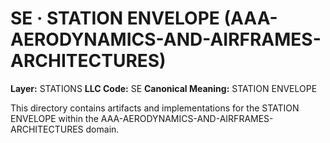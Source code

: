 # SE · STATION ENVELOPE (AAA-AERODYNAMICS-AND-AIRFRAMES-ARCHITECTURES)

**Layer:** STATIONS
**LLC Code:** SE
**Canonical Meaning:** STATION ENVELOPE

This directory contains artifacts and implementations for the STATION ENVELOPE within the AAA-AERODYNAMICS-AND-AIRFRAMES-ARCHITECTURES domain.
